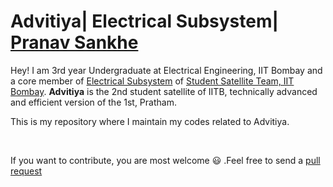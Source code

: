 # Advitiya| Electrical Subsystem| [Pranav Sankhe](https://sabsathai.github.io/)

Hey! I am 3rd year Undergraduate at Electrical Engineering, IIT Bombay and a core member of [Electrical Subsystem](http://www.aero.iitb.ac.in/pratham/elecSS.php) of [Student Satellite Team, IIT Bombay](http://www.aero.iitb.ac.in/pratham/). **Advitiya** is the 2nd student satellite of IITB, technically advanced and efficient version of the 1st, Pratham. 

This is my repository where I maintain my codes related to Advitiya. 

</br>

If you want to contribute, you are most welcome :smiley: .Feel free to send a [pull request](https://help.github.com/articles/creating-a-pull-request/)

